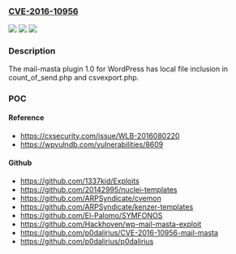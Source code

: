### [CVE-2016-10956](https://cve.mitre.org/cgi-bin/cvename.cgi?name=CVE-2016-10956)
![](https://img.shields.io/static/v1?label=Product&message=n%2Fa&color=blue)
![](https://img.shields.io/static/v1?label=Version&message=n%2Fa&color=blue)
![](https://img.shields.io/static/v1?label=Vulnerability&message=n%2Fa&color=brighgreen)

### Description

The mail-masta plugin 1.0 for WordPress has local file inclusion in count_of_send.php and csvexport.php.

### POC

#### Reference
- https://cxsecurity.com/issue/WLB-2016080220
- https://wpvulndb.com/vulnerabilities/8609

#### Github
- https://github.com/1337kid/Exploits
- https://github.com/20142995/nuclei-templates
- https://github.com/ARPSyndicate/cvemon
- https://github.com/ARPSyndicate/kenzer-templates
- https://github.com/El-Palomo/SYMFONOS
- https://github.com/Hackhoven/wp-mail-masta-exploit
- https://github.com/p0dalirius/CVE-2016-10956-mail-masta
- https://github.com/p0dalirius/p0dalirius

